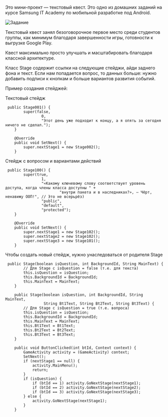 Это мини-проект — текстовый квест. Это одно из домашних заданий на курсе Samsung IT Academy по мобильной разработке под Android. 

![Задание](https://ibb.co/dBzc21q)

Текстовый квест занял безоговорочное первое место среди студентов группы, как минимум благодаря завершенности игры, готовности к выгрузке Google Play. 

Квест максимально просто улучшать и масштабировать благодаря классной архитектуре. 

Класс Stage содержит ссылки на следующие стейджи, айди заднего фона и текст. Если нам попадается вопрос, то данных больше: нужно добавить подписи к кнопкам и больше вариантов развития событий.

Пример создания стейджей:

Текстовый стейдж
```
 public Stage001() {
        super(false,
                0,
                "Этот день уже подходит к концу, а я опять за сегодня ничего не сделал.");
    }

    @Override
    public void SetNext() {
        super.nextStage1 = new Stage002();
    }
```

Стейдж с вопросом и вариантами действий
```
 public Stage100() {
        super(true,
                1,
                "«Какому ключевому слову соответствует уровень доступа, когда члены класса доступны " +
                        "внутри пакета и в наследниках?», — Чёрт, ненавижу ООП!", // Это не всерьрёз)
                "public",
                "default",
                "protected");
    }

    @Override
    public void SetNext() {
        super.nextStage1 = new Stage102();
        super.nextStage2 = new Stage102();
        super.nextStage3 = new Stage101();
    }
```

Чтобы создать новый стейдж, нужно унаследоваться от родителя Stage
```
 public Stage(boolean isQuestion, int BackgroundId, String MainText) {
        // Для Stage с isQuestion = false (т.е. для текста)
        this.isQuestion = isQuestion;
        this.BackgroundId = BackgroundId;
        this.MainText = MainText;
    }

    public Stage(boolean isQuestion, int BackgroundId, String MainText,
                 String Bt1Text, String Bt2Text, String Bt3Text) {
        // Для Stage с isQuestion = true (т.е. вопроса)
        this.isQuestion = isQuestion;
        this.BackgroundId = BackgroundId;
        this.MainText = MainText;
        this.Bt1Text = Bt1Text;
        this.Bt2Text = Bt2Text;
        this.Bt3Text = Bt3Text;
    }

    public void ButtonClicked(int btId, Context context) {
        GameActivity activity = (GameActivity) context;
        SetNext();
        if (nextStage1 == null) {
            activity.MainMenu();
            return;
        }
        if (isQuestion) {
            if (btId == 1) activity.GoNextStage(nextStage1);
            if (btId == 2) activity.GoNextStage(nextStage2);
            if (btId == 3) activity.GoNextStage(nextStage3);
        } else {
            activity.GoNextStage(nextStage1);
        }
    }
```
